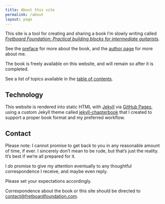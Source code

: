 ```yaml
---
title: About this site
permalink: /about
layout: page
---
```


This site is a tool for creating and sharing a book I’m slowly writing called
[_Fretboard Foundation: Practical building blocks for intermediate guitarists_](/).

See the [preface](preface) for more about the book, 
and the [author page](author) for more about me.

The book is freely available on this website, 
and will remain so after it is completed. 

See a list of topics available in the [table of contents](toc). 


## Technology

This website is rendered into static HTML with [Jekyll](https://jekyllrb.com/) via [GitHub Pages](https://pages.github.com/),
using a custom Jekyll theme called [jekyll-chapterbook](https://github.com/jasongrimes/jekyll-chapterbook)
that I created to support a proper book format and my preferred workflow.

## Contact

Please note:
I cannot promise to get back to you in any reasonable amount of time, if ever. 
I sincerely don’t mean to be rude, 
but that’s just the reality. 
It’s best if we’re all prepared for it. 

I *do* promise to give my attention eventually to any thoughtful correspondence I receive,
and maybe even reply. 

Please set your expectations accordingly. 

Correspondence about the book or this site should be directed to
[contact@fretboardfoundation.com](mailto:contact@fretboardfoundation.com).
